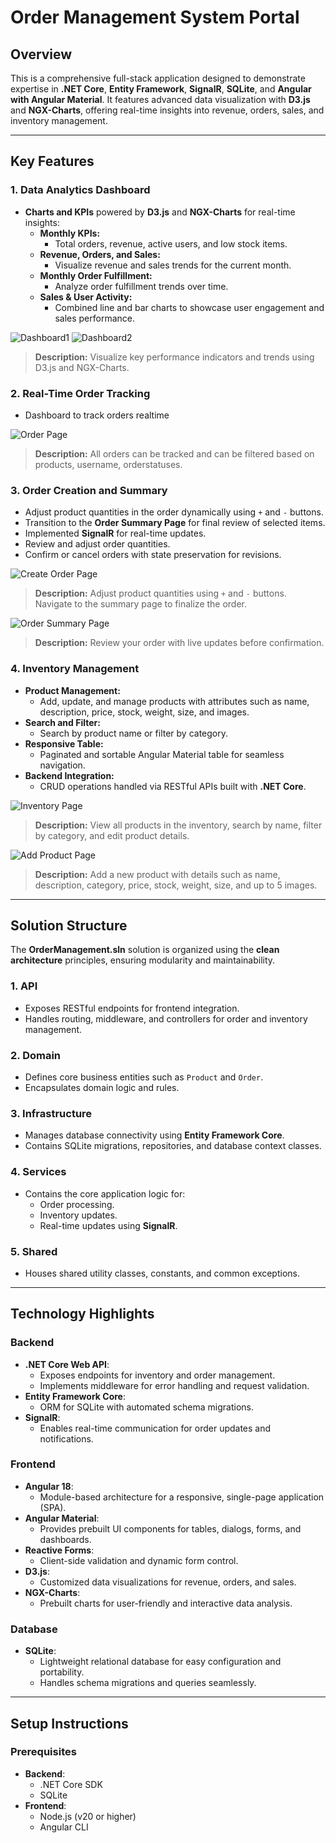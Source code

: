 # **Order Management System Portal**

## **Overview**
This is a comprehensive full-stack application designed to demonstrate expertise in **.NET Core**, **Entity Framework**, **SignalR**, **SQLite**, and **Angular with Angular Material**. It features advanced data visualization with **D3.js** and **NGX-Charts**, offering real-time insights into revenue, orders, sales, and inventory management.

---

## **Key Features**

### **1. Data Analytics Dashboard**
- **Charts and KPIs** powered by **D3.js** and **NGX-Charts** for real-time insights:
  - **Monthly KPIs:**
    - Total orders, revenue, active users, and low stock items.
  - **Revenue, Orders, and Sales:**
    - Visualize revenue and sales trends for the current month.
  - **Monthly Order Fulfillment:**
    - Analyze order fulfillment trends over time.
  - **Sales & User Activity:**
    - Combined line and bar charts to showcase user engagement and sales performance.

![Dashboard1](./screenshots/dashboard-1.png)
![Dashboard2](./screenshots/dashboard-2.png)
> **Description:** Visualize key performance indicators and trends using D3.js and NGX-Charts.

### **2. Real-Time Order Tracking**
- Dashboard to track orders realtime

![Order Page](./screenshots/orders.png)

> **Description:** All orders can be tracked and can be filtered based on products, username, orderstatuses.

### **3. Order Creation and Summary**
- Adjust product quantities in the order dynamically using `+` and `-` buttons.
- Transition to the **Order Summary Page** for final review of selected items.
- Implemented **SignalR** for real-time updates.
- Review and adjust order quantities.
- Confirm or cancel orders with state preservation for revisions.

![Create Order Page](./screenshots/create-order.png)

> **Description:** Adjust product quantities using `+` and `-` buttons. Navigate to the summary page to finalize the order.

![Order Summary Page](./screenshots/order-summary.png)

> **Description:** Review your order with live updates before confirmation.

### **4. Inventory Management**
- **Product Management:**
  - Add, update, and manage products with attributes such as name, description, price, stock, weight, size, and images.
- **Search and Filter:**
  - Search by product name or filter by category.
- **Responsive Table:**
  - Paginated and sortable Angular Material table for seamless navigation.
- **Backend Integration:**
  - CRUD operations handled via RESTful APIs built with **.NET Core**.

![Inventory Page](./screenshots/inventory.png)

> **Description:** View all products in the inventory, search by name, filter by category, and edit product details.

![Add Product Page](./screenshots/add-new-product.png)

> **Description:** Add a new product with details such as name, description, category, price, stock, weight, size, and up to 5 images.




---

## **Solution Structure**

The **OrderManagement.sln** solution is organized using the **clean architecture** principles, ensuring modularity and maintainability.

### **1. API**
- Exposes RESTful endpoints for frontend integration.
- Handles routing, middleware, and controllers for order and inventory management.

### **2. Domain**
- Defines core business entities such as `Product` and `Order`.
- Encapsulates domain logic and rules.

### **3. Infrastructure**
- Manages database connectivity using **Entity Framework Core**.
- Contains SQLite migrations, repositories, and database context classes.

### **4. Services**
- Contains the core application logic for:
  - Order processing.
  - Inventory updates.
  - Real-time updates using **SignalR**.

### **5. Shared**
- Houses shared utility classes, constants, and common exceptions.

---

## **Technology Highlights**

### **Backend**
- **.NET Core Web API**:
  - Exposes endpoints for inventory and order management.
  - Implements middleware for error handling and request validation.
- **Entity Framework Core**:
  - ORM for SQLite with automated schema migrations.
- **SignalR**:
  - Enables real-time communication for order updates and notifications.

### **Frontend**
- **Angular 18**:
  - Module-based architecture for a responsive, single-page application (SPA).
- **Angular Material**:
  - Provides prebuilt UI components for tables, dialogs, forms, and dashboards.
- **Reactive Forms**:
  - Client-side validation and dynamic form control.
- **D3.js**:
  - Customized data visualizations for revenue, orders, and sales.
- **NGX-Charts**:
  - Prebuilt charts for user-friendly and interactive data analysis.

### **Database**
- **SQLite**:
  - Lightweight relational database for easy configuration and portability.
  - Handles schema migrations and queries seamlessly.

---

## **Setup Instructions**

### Prerequisites
- **Backend**:
  - .NET Core SDK
  - SQLite
- **Frontend**:
  - Node.js (v20 or higher)
  - Angular CLI

